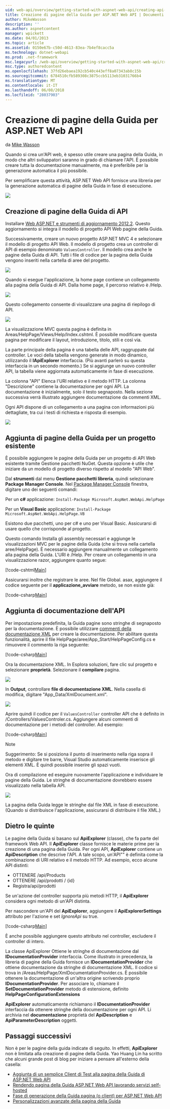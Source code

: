 ```yaml
---
uid: web-api/overview/getting-started-with-aspnet-web-api/creating-api-help-pages
title: Creazione di pagine della Guida per ASP.NET Web API | Documenti Microsoft
author: MikeWasson
description: ''
ms.author: aspnetcontent
manager: wpickett
ms.date: 04/01/2013
ms.topic: article
ms.assetid: 0150e67b-c50d-4613-83ea-7b4ef8cacc5a
ms.technology: dotnet-webapi
ms.prod: .net-framework
msc.legacyurl: /web-api/overview/getting-started-with-aspnet-web-api/creating-api-help-pages
msc.type: authoredcontent
ms.openlocfilehash: 37fd26ebaea192cb540c443eff8a07343ab8c15b
ms.sourcegitcommit: 6784510cfb589308c3875ccb5113eb31031766b4
ms.translationtype: MT
ms.contentlocale: it-IT
ms.lasthandoff: 06/08/2018
ms.locfileid: "28037903"
---
```

<a name="creating-help-pages-for-aspnet-web-api"></a>Creazione di pagine della Guida per ASP.NET Web API
====================
da [Mike Wasson](https://github.com/MikeWasson)

Quando si crea un'API web, è spesso utile creare una pagina della Guida, in modo che altri sviluppatori saranno in grado di chiamare l'API. È possibile creare tutta la documentazione manualmente, ma è preferibile per la generazione automatica il più possibile.

Per semplificare questa attività, ASP.NET Web API fornisce una libreria per la generazione automatica di pagine della Guida in fase di esecuzione.

![](creating-api-help-pages/_static/image1.png)

## <a name="creating-api-help-pages"></a>Creazione di pagine della Guida di API

Installare [Web ASP.NET e strumenti di aggiornamento 2012.2](https://go.microsoft.com/fwlink/?LinkId=282650). Questo aggiornamento si integra il modello di progetto API Web pagine della Guida.

Successivamente, creare un nuovo progetto ASP.NET MVC 4 e selezionare il modello di progetto API Web. Il modello di progetto crea un controller di API di esempio denominato `ValuesController`. Il modello crea anche le pagine della Guida di API. Tutti i file di codice per la pagina della Guida vengono inseriti nella cartella di aree del progetto.

![](creating-api-help-pages/_static/image2.png)

Quando si esegue l'applicazione, la home page contiene un collegamento alla pagina della Guida di API. Dalla home page, il percorso relativo è /Help.

![](creating-api-help-pages/_static/image3.png)

Questo collegamento consente di visualizzare una pagina di riepilogo di API.

![](creating-api-help-pages/_static/image4.png)

La visualizzazione MVC questa pagina è definita in Areas/HelpPage/Views/Help/Index.cshtml. È possibile modificare questa pagina per modificare il layout, introduzione, titolo, stili e così via.

La parte principale della pagina è una tabella delle API, raggruppate dal controller. Le voci della tabella vengono generate in modo dinamico, utilizzando il **IApiExplorer** interfaccia. (Più avanti parlerò su questa interfaccia in un secondo momento.) Se si aggiunge un nuovo controller API, la tabella viene aggiornata automaticamente in fase di esecuzione.

La colonna "API" Elenca l'URI relativo e il metodo HTTP. La colonna "Descrizione" contiene la documentazione per ogni API. La documentazione è inizialmente, solo il testo segnaposto. Nella sezione successiva verrà illustrato aggiungere documentazione da commenti XML.

Ogni API dispone di un collegamento a una pagina con informazioni più dettagliate, tra cui i testi di richiesta e risposta di esempio.

![](creating-api-help-pages/_static/image5.png)

## <a name="adding-help-pages-to-an-existing-project"></a>Aggiunta di pagine della Guida per un progetto esistente

È possibile aggiungere le pagine della Guida per un progetto di API Web esistente tramite Gestione pacchetti NuGet. Questa opzione è utile che iniziare da un modello di progetto diverso rispetto al modello "API Web".

Dal **strumenti** dal menu **Gestione pacchetti libreria**, quindi selezionare **Package Manager Console**. Nel [Package Manager Console](http://docs.nuget.org/docs/start-here/using-the-package-manager-console) finestra, digitare uno dei seguenti comandi:

Per un **c#** applicazione: `Install-Package Microsoft.AspNet.WebApi.HelpPage`

Per un **Visual Basic** applicazione: `Install-Package Microsoft.AspNet.WebApi.HelpPage.VB`

Esistono due pacchetti, uno per c# e uno per Visual Basic. Assicurarsi di usare quello che corrisponde al progetto.

Questo comando Installa gli assembly necessari e aggiunge le visualizzazioni MVC per le pagine della Guida (che si trova nella cartella aree/HelpPage). È necessario aggiungere manualmente un collegamento alla pagina della Guida. L'URI è /Help. Per creare un collegamento in una visualizzazione razor, aggiungere quanto segue:

[!code-cshtml[Main](creating-api-help-pages/samples/sample1.cshtml)]

Assicurarsi inoltre che registrare le aree. Nel file Global. asax, aggiungere il codice seguente per il **applicazione\_avviare** metodo, se non esiste già:

[!code-csharp[Main](creating-api-help-pages/samples/sample2.cs?highlight=4)]

## <a name="adding-api-documentation"></a>Aggiunta di documentazione dell'API

Per impostazione predefinita, la Guida pagine sono stringhe di segnaposto per la documentazione. È possibile utilizzare [commenti della documentazione XML](https://msdn.microsoft.com/library/b2s063f7.aspx) per creare la documentazione. Per abilitare questa funzionalità, aprire il file HelpPage/aree/App\_Start/HelpPageConfig.cs e rimuovere il commento la riga seguente:

[!code-csharp[Main](creating-api-help-pages/samples/sample3.cs)]

Ora la documentazione XML. In Esplora soluzioni, fare clic sul progetto e selezionare **proprietà**. Selezionare il **compilare** pagina.

![](creating-api-help-pages/_static/image6.png)

In **Output**, controllare **file di documentazione XML**. Nella casella di modifica, digitare "App\_Data/XmlDocument.xml".

![](creating-api-help-pages/_static/image7.png)

Aprire quindi il codice per il `ValuesController` controller API che è definito in /Controllers/ValuesControler.cs. Aggiungere alcuni commenti di documentazione per i metodi del controller. Ad esempio:

[!code-csharp[Main](creating-api-help-pages/samples/sample4.cs)]

> [!NOTE]
> Suggerimento: Se si posiziona il punto di inserimento nella riga sopra il metodo e digitare tre barre, Visual Studio automaticamente inserisce gli elementi XML. È quindi possibile inserire gli spazi vuoti.


Ora di compilazione ed eseguire nuovamente l'applicazione e individuare le pagine della Guida. Le stringhe di documentazione dovrebbero essere visualizzato nella tabella API.

![](creating-api-help-pages/_static/image8.png)

La pagina della Guida legge le stringhe dal file XML in fase di esecuzione. (Quando si distribuisce l'applicazione, assicurarsi di distribuire il file XML.)

## <a name="under-the-hood"></a>Dietro le quinte

Le pagine della Guida si basano sul **ApiExplorer** (classe), che fa parte del framework Web API. Il **ApiExplorer** classe fornisce le materie prime per la creazione di una pagina della Guida. Per ogni API, **ApiExplorer** contiene un **ApiDescription** che descrive l'API. A tale scopo, un'API"" è definita come la combinazione di URI relativo e il metodo HTTP. Ad esempio, ecco alcune API distinti:

- OTTENERE /api/Products
- OTTENERE /api/prodotti / {id}
- Registra/api/prodotti

Se un'azione del controller supporta più metodi HTTP, il **ApiExplorer** considera ogni metodo di un'API distinta.

Per nascondere un'API del **ApiExplorer**, aggiungere il **ApiExplorerSettings** attributo per l'azione e set *IgnoreApi* su true.

[!code-csharp[Main](creating-api-help-pages/samples/sample5.cs)]

È anche possibile aggiungere questo attributo nel controller, escludere il controller di intero.

La classe ApiExplorer Ottiene le stringhe di documentazione dal **IDocumentationProvider** interfaccia. Come illustrato in precedenza, la libreria di pagine della Guida fornisce un **IDocumentationProvider** che ottiene documentazione da stringhe di documentazione XML. Il codice si trova in /Areas/HelpPage/XmlDocumentationProvider.cs. È possibile ottenere la documentazione di un'altra origine scrivendo proprio **IDocumentationProvider**. Per associare lo, chiamare il **SetDocumentationProvider** metodo di estensione, definito **HelpPageConfigurationExtensions**

**ApiExplorer** automaticamente richiamano il **IDocumentationProvider** interfaccia da ottenere stringhe della documentazione per ogni API. Li archivia nel **documentazione** proprietà del **ApiDescription** e **ApiParameterDescription** oggetti.

## <a name="next-steps"></a>Passaggi successivi

Non è per le pagine della guida indicate di seguito. In effetti, **ApiExplorer** non è limitata alla creazione di pagine della Guida. Yao Huang Lin ha scritto che alcuni grande post di blog per iniziare a pensare all'esterno della casella:

- [Aggiunta di un semplice Client di Test alla pagina della Guida di ASP.NET Web API](https://blogs.msdn.com/b/yaohuang1/archive/2012/12/02/adding-a-simple-test-client-to-asp-net-web-api-help-page.aspx)
- [Rendendo pagina della Guida ASP.NET Web API lavorando servizi self-hosted](https://blogs.msdn.com/b/yaohuang1/archive/2012/12/20/making-asp-net-web-api-help-page-work-on-self-hosted-services.aspx)
- [Fase di generazione della Guida pagina (o client) per ASP.NET Web API](https://blogs.msdn.com/b/yaohuang1/archive/2013/01/20/design-time-generation-of-help-page-or-proxy-for-asp-net-web-api.aspx)
- [Personalizzazioni avanzate della pagina della Guida](https://blogs.msdn.com/b/yaohuang1/archive/2012/12/10/asp-net-web-api-help-page-part-3-advanced-help-page-customizations.aspx)
